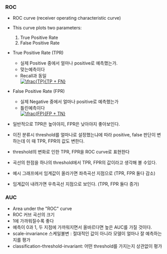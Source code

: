 ### ROC

* ROC curve (receiver operating characteristic curve)
* This curve plots two parameters:
  1) True Positive Rate
  2) False Positive Rate
 
* True Positive Rate (TPR)
  * 실제 Positive 중에서 얼마나 positive로 예측했는가.
  * 맞는예측이다
  * Recall과 동일  
  <a href="https://www.codecogs.com/eqnedit.php?latex=\frac{TP}{TP&space;&plus;&space;FN}" target="_blank"><img src="https://latex.codecogs.com/gif.latex?\frac{TP}{TP&space;&plus;&space;FN}" title="\frac{TP}{TP + FN}" /></a>
  
* False Positive Rate (FPR)
  * 실제 Negative 중에서 얼마나 positive로 예측했는가
  * 틀린예측이다  
  <a href="https://www.codecogs.com/eqnedit.php?latex=\frac{FP}{FP&space;&plus;&space;TN}" target="_blank"><img src="https://latex.codecogs.com/gif.latex?\frac{FP}{FP&space;&plus;&space;TN}" title="\frac{FP}{FP + TN}" /></a>
  
* 일반적으로 TPR은 높아야지, FPR은 낮아야지 좋아보인다.

* 이진 분류시 threshold를 얼마나로 설정했는냐에 따라 positive, false 판단이 변하는데 이 때 TPR, FPR의 값도 변한다.
* threshold의 변화로 인한 TPR, FPR을 ROC curve로 표현한다
* 곡선의 한점을 하나의 threshold에서 TPR, FPR의 값이라고 생각해 볼 수있다.

* 예시 그래프에서 임계값이 올라가면 좌측곡선 지점으로 (TPR, FPR 둘다 감소)
* 임계값이 내려가면 우측곡선 지점으로 보인다. (TPR, FPR 둘다 증가)

### AUC

* Area under the "ROC" curve 
* ROC 커브 곡선의 크기
* 1에 가까워질수록 좋다
* 예측이 0과 1, 두 지점에 가까워지면서 올바르다면 높은 AUC를 가질 것이다.
* scale-invariance 스케일불변 : 절대적인 값이 아니라 모델이 얼마나 잘 예측하는지를 평가
* classification-threshold-invariant: 어떤 threshold를 가지는지 상관없이 평가
